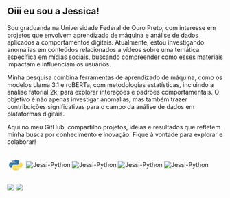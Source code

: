 ## Oiii eu sou a Jessica!

Sou graduanda na Universidade Federal de Ouro Preto, com interesse em projetos que envolvem aprendizado de máquina e análise de dados aplicados a comportamentos digitais. Atualmente, estou investigando anomalias em conteúdos relacionados a vídeos sobre uma temática específica em mídias sociais, buscando compreender como esses materiais impactam e influenciam os usuários.

Minha pesquisa combina ferramentas de aprendizado de máquina, como os modelos Llama 3.1 e roBERTa, com metodologias estatísticas, incluindo a análise fatorial 2k, para explorar interações e padrões comportamentais. O objetivo é não apenas investigar anomalias, mas também trazer contribuições significativas para o campo da análise de dados em plataformas digitais.

Aqui no meu GitHub, compartilho projetos, ideias e resultados que refletem minha busca por conhecimento e inovação. Fique à vontade para explorar e colaborar!

<div style="display: inline_block"><br>
  <img align="center" alt="Jessi-Python" height="30" width="40" src="https://raw.githubusercontent.com/devicons/devicon/master/icons/python/python-original.svg">
  <img align="center" alt="Jessi-Python" height="30" width="40" src="https://cdn.jsdelivr.net/gh/devicons/devicon@latest/icons/amazonwebservices/amazonwebservices-plain-wordmark.svg"/>
  <img align="center" alt="Jessi-Python" height="30" width="40" src="https://cdn.jsdelivr.net/gh/devicons/devicon@latest/icons/jupyter/jupyter-original-wordmark.svg" />
  <img align="center" alt="Jessi-Python" height="30" width="40" src="https://cdn.jsdelivr.net/gh/devicons/devicon@latest/icons/matplotlib/matplotlib-original.svg" /> 
  <img align="center" alt="Jessi-Python" height="30" width="40" src="https://cdn.jsdelivr.net/gh/devicons/devicon@latest/icons/pandas/pandas-original.svg" />
</div>

  ##
 
<div>
  <a href = "mailto:jessicasousacosta97@gmail.com"><img src="https://img.shields.io/badge/-Gmail-%23333?style=for-the-badge&logo=gmail&logoColor=white" target="_blank"></a>
  <a href="https://www.linkedin.com/in/jessjca" target="_blank"><img src="https://img.shields.io/badge/-LinkedIn-%230077B5?style=for-the-badge&logo=linkedin&logoColor=white" target="_blank"></a> 
  
</div>
